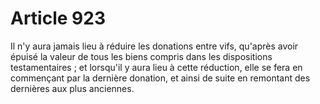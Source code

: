 # Article 923

Il n'y aura jamais lieu à réduire les donations entre vifs, qu'après avoir épuisé la valeur de tous les biens compris dans les dispositions testamentaires ; et lorsqu'il y aura lieu à cette réduction, elle se fera en commençant par la dernière donation, et ainsi de suite en remontant des dernières aux plus anciennes.
